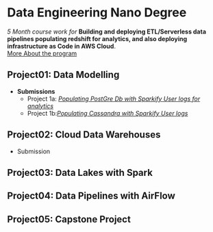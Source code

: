 # Data Engineering Nano Degree
_5 Month course work for_ __Building and deploying ETL/Serverless data pipelines populating redshift for analytics, and also deploying infrastructure as Code in AWS Cloud__.  
[More About the program](https://www.udacity.com/course/data-engineer-nanodegree--nd027)
## Project01: Data Modelling
* __Submissions__
  - Project 1a: <a href="https://github.com/rv1448/Data-Engineering-Nano-Degree/tree/master/Project01.Submission"><em>Populating PostGre Db with Sparkify User logs for analytics</em></a>
  - Project 1b:<a href="https://github.com/rv1448/Data-Engineering-Nano-Degree/tree/master/Project02.Submission"><em>Populating Cassandra with Sparkify User logs</em></a>
## Project02: Cloud Data Warehouses
* Submission
## Project03: Data Lakes with Spark
## Project04: Data Pipelines with AirFlow
## Project05: Capstone Project

